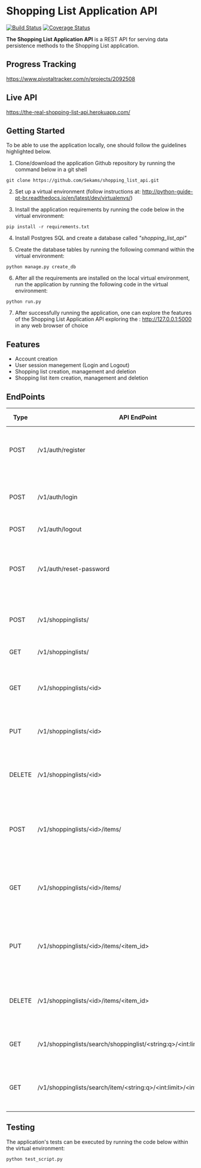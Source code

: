 # Shopping List Application API
[![Build Status](https://travis-ci.org/Sekams/shopping_list_api.svg?branch=master)](https://travis-ci.org/Sekams/shopping_list_api)
[![Coverage Status](https://coveralls.io/repos/github/Sekams/shopping_list_api/badge.svg?branch=master)](https://coveralls.io/github/Sekams/shopping_list_api?branch=master)

**The Shopping List Application API** is a REST API for serving data persistence methods to the Shopping List application.

## Progress Tracking
https://www.pivotaltracker.com/n/projects/2092508

## Live API
https://the-real-shopping-list-api.herokuapp.com/

## Getting Started
To be able to use the application locally, one should follow the guidelines highlighted below.

1. Clone/download the application Github repository by running the command below in a git shell
```
git clone https://github.com/Sekams/shopping_list_api.git
```
2. Set up a virtual environment (follow instructions at: http://python-guide-pt-br.readthedocs.io/en/latest/dev/virtualenvs/)

3. Install the application requirements by running the code below in the virtual environment:
```
pip install -r requirements.txt
```

4. Install Postgres SQL and create a database called _"shopping\_list\_api"_

5. Create the database tables by running the following command within the virtual environment:
```
python manage.py create_db
```

6. After all the requirements are installed on the local virtual environment, run the application by running the following code in the virtual environment:
```
python run.py
```
7. After successfully running the application, one can explore the features of the Shopping List Application API exploring the : http://127.0.0.1:5000 in any web browser of choice

## Features
* Account creation
* User session manegement (Login and Logout)
* Shopping list creation, management and deletion
* Shopping list item creation, management and deletion

## EndPoints

| Type | API EndPoint | Public Access | Description |
| --- | --- | --- | --- |
| POST | /v1/auth/register | TRUE | Registers a user and takes **username**, **email** and **password** as arguments |
| POST | /v1/auth/login | TRUE | Logs regitered users in and takes **username** and **password** as arguments |
| POST | /v1/auth/logout | TRUE | Logs logged in users out |
| POST | /v1/auth/reset-password | TRUE | Changes the password of a logged in user and takes **old\_password** and **new\_password** as arguments |
| POST | /v1/shoppinglists/ | FALSE | Saves a given shopping list to the database and takes **title** as an argument |
| GET | /v1/shoppinglists/ | FALSE | Gets all shopping lists in the database |
| GET | /v1/shoppinglists/\<id\> | FALSE | Gets a shopping list with the provided id from the database |
| PUT | /v1/shoppinglists/\<id\> | FALSE | Edits shopping list with the provided id and takes **new\_title** as an argument |
| DELETE | /v1/shoppinglists/\<id\> | FALSE | Removes a shopping list with the provided id from the database |
| POST | /v1/shoppinglists/\<id\>/items/ | FALSE | Saves a given shopping list item to the database and takes **name**, **price** and **status** as arguments |
| GET | /v1/shoppinglists/\<id\>/items/ | FALSE | Gets all shopping list items belonging to a given shopping list from the database |
| PUT | /v1/shoppinglists/\<id\>/items/\<item_id\>| FALSE | Edits shopping list item with the provided id and takes **new\_name**, **new\_price** and **new\_status** as arguments | 
| DELETE | /v1/shoppinglists/\<id\>/items/\<item_id\> | FALSE | Removes a shopping list item with the provided id from the database |
| GET | /v1/shoppinglists/search/shoppinglist/\<string:q\>/\<int:limit\>/\<int:page\> | FALSE | Searches for all shopping lists whose title starts with the query string **q** |
| GET | /v1/shoppinglists/search/item/\<string:q\>/\<int:limit\>/\<int:page\> | FALSE | Searches for all shopping list items whose name starts with the query string **q** |


## Testing
The application's tests can be executed by running the code below within the virtual environment:
```
python test_script.py
```
